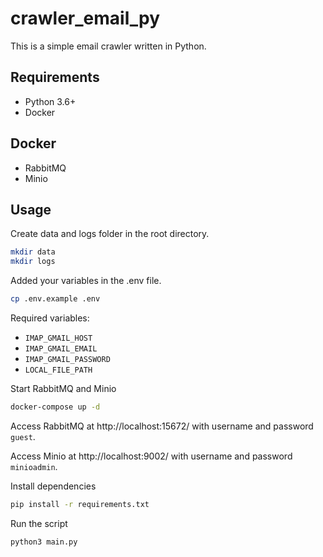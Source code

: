 # crawler_email_py

This is a simple email crawler written in Python.

## Requirements

- Python 3.6+
- Docker

## Docker

- RabbitMQ
- Minio

## Usage

Create data and logs folder in the root directory.

```bash 
mkdir data
mkdir logs
```

Added your variables in the .env file.

````bash
cp .env.example .env
````

Required variables:

- `IMAP_GMAIL_HOST`
- `IMAP_GMAIL_EMAIL`
- `IMAP_GMAIL_PASSWORD`
- `LOCAL_FILE_PATH`

Start RabbitMQ and Minio

```bash
docker-compose up -d
```

Access RabbitMQ at http://localhost:15672/ with username and password `guest`.

Access Minio at http://localhost:9002/ with username and password `minioadmin`.

Install dependencies

```bash
pip install -r requirements.txt
```

Run the script

```bash
python3 main.py
```